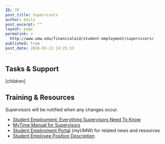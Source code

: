 ```yaml
---
ID: 70
post_title: Supervisors
author: Emily
post_excerpt: ""
layout: page
permalink: >
  http://www.umw.edu/financialaid/student-employment/supervisors/
published: true
post_date: 2016-02-22 14:25:33
---
```

<h2>Tasks &amp; Support</h2>
[children]
<h2>Training &amp; Resources</h2>
Supervisors will be notified when any changes occur.
<ul>
 	<li><a href="http://www.umw.edu/financialaid/wp-content/uploads/sites/31/2018/04/SupervisorTraining.pptx">Student Employment: Everything Supervisors Need To Know</a></li>
 	<li><a href="http://adminfinance.umw.edu/payroll/instructional-materials/#super">MyTime Manual for Supervisors</a></li>
 	<li><a href="https://orgsync.com/129314/chapter">Student Employment Portal</a> (myUMW) for related news and resources</li>
 	<li><a href="http://www.umw.edu/financialaid/wp-content/uploads/sites/31/2016/02/Student-Employee-Position-Description.xlsx">Student Employee Position Description</a></li>
</ul>